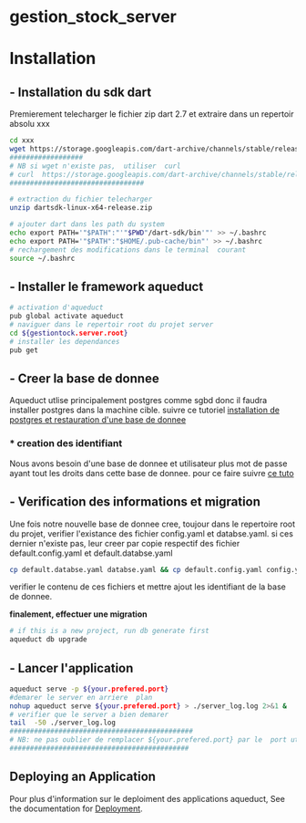 # gestion_stock_server

# Installation
## -  Installation du sdk dart
Premierement telecharger le fichier zip dart 2.7 et extraire dans un repertoir absolu  xxx
```bash
cd xxx
wget https://storage.googleapis.com/dart-archive/channels/stable/release/2.7.2/sdk/dartsdk-linux-x64-release.zip
##################
# NB si wget n'existe pas,  utiliser  curl
# curl  https://storage.googleapis.com/dart-archive/channels/stable/release/2.7.2/sdk/dartsdk-linux-x64-release.zip  --output dartsdk-linux-x64-release.zip
#################################

# extraction du fichier telecharger
unzip dartsdk-linux-x64-release.zip

# ajouter dart dans les path du system 
echo export PATH='"$PATH":"'"$PWD"/dart-sdk/bin'"' >> ~/.bashrc
echo export PATH='"$PATH":"$HOME/.pub-cache/bin"' >> ~/.bashrc
# rechargement des modifications dans le terminal  courant
source ~/.bashrc
```
## - Installer  le framework aqueduct
```bash
# activation d'aqueduct
pub global activate aqueduct
# naviguer dans le repertoir root du projet server
cd ${gestiontock.server.root}
# installer les dependances
pub get
```

## - Creer la base de donnee
Aqueduct utlise principalement postgres comme sgbd donc il  faudra installer postgres dans la machine  cible.  suivre  ce  tutoriel
[installation de postgres et restauration d'une  base de donnee](https://www.postgresqltutorial.com/install-postgresql-linux/)

### * creation des identifiant
Nous avons besoin d'une   base de  donnee et utilisateur plus mot de passe ayant tout les droits dans cette  base de  donnee. pour ce faire  suivre  [ce tuto](https://www.cyberciti.biz/faq/howto-add-postgresql-user-account/)

## - Verification des informations et migration
Une fois notre nouvelle base de donnee cree, toujour dans le repertoire root  du projet, verifier l'existance des fichier  config.yaml  et databse.yaml. si ces dernier n'existe pas, leur creer par copie respectif  des fichier  default.config.yaml  et default.databse.yaml
```bash
cp default.databse.yaml databse.yaml && cp default.config.yaml config.yaml
```
verifier le  contenu de ces fichiers et mettre ajout les identifiant de la base de donnee. 

**finalement, effectuer une migration**
```bash
# if this is a new project, run db generate first
aqueduct db upgrade
```
## - Lancer l'application
```bash
aqueduct serve -p ${your.prefered.port}
#demarer le server en arriere  plan
nohup aqueduct serve ${your.prefered.port} > ./server_log.log 2>&1 &
# verifier que le server a bien demarer
tail  -50 ./server_log.log
#############################################
# NB: ne pas oublier de remplacer ${your.prefered.port} par le  port utiliser dans fichier [lib/link] du repertoire root de l'application  mobile en occurence le  port 8083
############################################
```

## Deploying an Application
Pour plus d'information sur le deploiment des applications aqueduct,
See the documentation for [Deployment](https://aqueduct.io/docs/deploy/).


